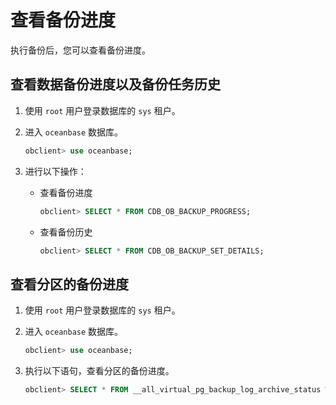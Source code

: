 查看备份进度 
===========================

执行备份后，您可以查看备份进度。

查看数据备份进度以及备份任务历史 
-------------------------------------

1. 使用 `root` 用户登录数据库的 `sys` 租户。

   

2. 进入 `oceanbase` 数据库。

   ```sql
   obclient> use oceanbase;
   ```

   

3. 进行以下操作：

   * 查看备份进度

     ```sql
     obclient> SELECT * FROM CDB_OB_BACKUP_PROGRESS;
     ```

     
   
   * 查看备份历史

     ```sql
     obclient> SELECT * FROM CDB_OB_BACKUP_SET_DETAILS;
     ```

     
   

   




查看分区的备份进度 
------------------------------

1. 使用 `root` 用户登录数据库的 `sys` 租户。

   

2. 进入 `oceanbase` 数据库。

   ```sql
   obclient> use oceanbase;
   ```

   

3. 执行以下语句，查看分区的备份进度。

   ```sql
   obclient> SELECT * FROM __all_virtual_pg_backup_log_archive_status WHERE table_id=xxx AND partition_id = xxx;
   ```

   



